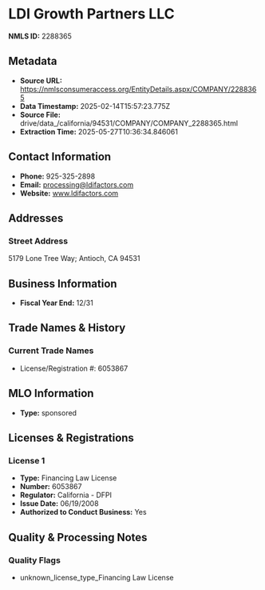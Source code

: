 # LDI Growth Partners LLC

**NMLS ID:** 2288365

## Metadata
- **Source URL:** https://nmlsconsumeraccess.org/EntityDetails.aspx/COMPANY/2288365
- **Data Timestamp:** 2025-02-14T15:57:23.775Z
- **Source File:** drive/data_/california/94531/COMPANY/COMPANY_2288365.html
- **Extraction Time:** 2025-05-27T10:36:34.846061

## Contact Information
- **Phone:** 925-325-2898
- **Email:** processing@ldifactors.com
- **Website:** www.ldifactors.com

## Addresses
### Street Address
5179 Lone Tree Way; Antioch, CA 94531

## Business Information
- **Fiscal Year End:** 12/31

## Trade Names & History
### Current Trade Names
- License/Registration #: 6053867

## MLO Information
- **Type:** sponsored

## Licenses & Registrations

### License 1
- **Type:** Financing Law License
- **Number:** 6053867
- **Regulator:** California - DFPI
- **Issue Date:** 06/19/2008
- **Authorized to Conduct Business:** Yes

## Quality & Processing Notes
### Quality Flags
- unknown_license_type_Financing Law License
